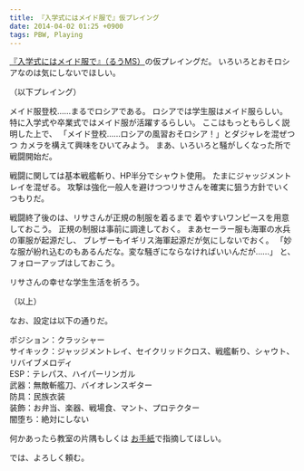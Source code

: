 ```yaml
---
title: 『入学式にはメイド服で』仮プレイング
date: 2014-04-02 01:25 +0900
tags: PBW, Playing
---
```


[『入学式にはメイド服で』（るうMS）](http://tw4.jp/adventure/opening/?scenario_id=9212)の仮プレイングだ。
いろいろとおそロシアなのは気にしないでほしい。

（以下プレイング）

メイド服登校……まるでロシアである。
ロシアでは学生服はメイド服らしい。
特に入学式や卒業式ではメイド服が活躍するらしい。
ここはもっともらしく説明した上で、
「メイド登校……ロシアの風習おそロシア！」とダジャレを混ぜつつ
カメラを構えて興味をひいてみよう。
まあ、いろいろと騒がしくなった所で戦闘開始だ。

戦闘に関しては基本戦艦斬り、HP半分でシャウト使用。
たまにジャッジメントレイを混ぜる。
攻撃は強化一般人を避けつつリサさんを確実に狙う方針でいくつもりだ。

戦闘終了後のは、リサさんが正規の制服を着るまで
着やすいワンピースを用意しておこう。
正規の制服は事前に調達しておく。
まあセーラー服も海軍の水兵の軍服が起源だし、
ブレザーもイギリス海軍起源だが気にしないでおく。
「妙な服が紛れ込むのもあるんだな。変な騒ぎにならなければいいんだが……」
と、フォローアップはしておこう。

リサさんの幸せな学生生活を祈ろう。

（以上）


なお、設定は以下の通りだ。

ポジション：クラッシャー  
サイキック：ジャッジメントレイ、セイクリッドクロス、戦艦斬り、シャウト、リバイブメロディ  
ESP：テレパス、ハイパーリンガル  
武器：無敵斬艦刀、バイオレンスギター  
防具：民族衣装  
装飾：お弁当、楽器、戦場食、マント、プロテクター  
闇堕ち：絶対にしない

何かあったら教室の片隅もしくは
[お手紙](http://tw4.jp/another/status/d03934#tab=send)で指摘してほしい。

では、よろしく頼む。

